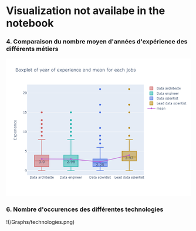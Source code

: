 # Visualization not availabe in the notebook

### 4. Comparaison du nombre moyen d'années d'expérience des différents métiers
![Comparaison](/Graphs/Comparaison_exp.jpg)


### 6. Nombre d'occurences des différentes technologies
!(/Graphs/technologies.png)
